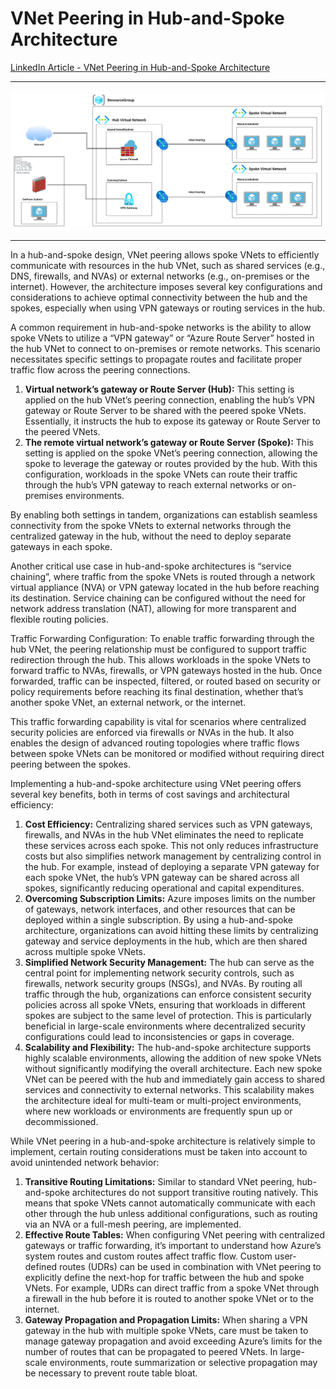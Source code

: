 # VNet Peering in Hub-and-Spoke Architecture

[LinkedIn Article - VNet Peering in Hub-and-Spoke Architecture](https://www.linkedin.com/pulse/vnet-peering-hub-and-spoke-architecture-nauman-munir-jiwxf/?trackingId=5688fj4mR3yFjhIbZp6qlw%3D%3D)

---

![VNet Peering in Hub-and-Spoke Architecture](../../architecture-diagrams/azure/VNet%20Peering%20in%20Hub-and-Spoke%20Architecture.png)

---

In a hub-and-spoke design, VNet peering allows spoke VNets to efficiently communicate with resources in the hub VNet, such as shared services (e.g., DNS, firewalls, and NVAs) or external networks (e.g., on-premises or the internet). However, the architecture imposes several key configurations and considerations to achieve optimal connectivity between the hub and the spokes, especially when using VPN gateways or routing services in the hub.

A common requirement in hub-and-spoke networks is the ability to allow spoke VNets to utilize a “VPN gateway” or “Azure Route Server” hosted in the hub VNet to connect to on-premises or remote networks. This scenario necessitates specific settings to propagate routes and facilitate proper traffic flow across the peering connections.

1. **Virtual network’s gateway or Route Server (Hub):** This setting is applied on the hub VNet’s peering connection, enabling the hub’s VPN gateway or Route Server to be shared with the peered spoke VNets. Essentially, it instructs the hub to expose its gateway or Route Server to the peered VNets.
2. **The remote virtual network’s gateway or Route Server (Spoke):** This setting is applied on the spoke VNet’s peering connection, allowing the spoke to leverage the gateway or routes provided by the hub. With this configuration, workloads in the spoke VNets can route their traffic through the hub’s VPN gateway to reach external networks or on-premises environments.

By enabling both settings in tandem, organizations can establish seamless connectivity from the spoke VNets to external networks through the centralized gateway in the hub, without the need to deploy separate gateways in each spoke.

Another critical use case in hub-and-spoke architectures is “service chaining”, where traffic from the spoke VNets is routed through a network virtual appliance (NVA) or VPN gateway located in the hub before reaching its destination. Service chaining can be configured without the need for network address translation (NAT), allowing for more transparent and flexible routing policies.

Traffic Forwarding Configuration: To enable traffic forwarding through the hub VNet, the peering relationship must be configured to support traffic redirection through the hub. This allows workloads in the spoke VNets to forward traffic to NVAs, firewalls, or VPN gateways hosted in the hub. Once forwarded, traffic can be inspected, filtered, or routed based on security or policy requirements before reaching its final destination, whether that’s another spoke VNet, an external network, or the internet.

This traffic forwarding capability is vital for scenarios where centralized security policies are enforced via firewalls or NVAs in the hub. It also enables the design of advanced routing topologies where traffic flows between spoke VNets can be monitored or modified without requiring direct peering between the spokes.

Implementing a hub-and-spoke architecture using VNet peering offers several key benefits, both in terms of cost savings and architectural efficiency:

1. **Cost Efficiency:** Centralizing shared services such as VPN gateways, firewalls, and NVAs in the hub VNet eliminates the need to replicate these services across each spoke. This not only reduces infrastructure costs but also simplifies network management by centralizing control in the hub. For example, instead of deploying a separate VPN gateway for each spoke VNet, the hub’s VPN gateway can be shared across all spokes, significantly reducing operational and capital expenditures.
2. **Overcoming Subscription Limits:** Azure imposes limits on the number of gateways, network interfaces, and other resources that can be deployed within a single subscription. By using a hub-and-spoke architecture, organizations can avoid hitting these limits by centralizing gateway and service deployments in the hub, which are then shared across multiple spoke VNets.
3. **Simplified Network Security Management:** The hub can serve as the central point for implementing network security controls, such as firewalls, network security groups (NSGs), and NVAs. By routing all traffic through the hub, organizations can enforce consistent security policies across all spoke VNets, ensuring that workloads in different spokes are subject to the same level of protection. This is particularly beneficial in large-scale environments where decentralized security configurations could lead to inconsistencies or gaps in coverage.
4. **Scalability and Flexibility:** The hub-and-spoke architecture supports highly scalable environments, allowing the addition of new spoke VNets without significantly modifying the overall architecture. Each new spoke VNet can be peered with the hub and immediately gain access to shared services and connectivity to external networks. This scalability makes the architecture ideal for multi-team or multi-project environments, where new workloads or environments are frequently spun up or decommissioned.

While VNet peering in a hub-and-spoke architecture is relatively simple to implement, certain routing considerations must be taken into account to avoid unintended network behavior:

1. **Transitive Routing Limitations:** Similar to standard VNet peering, hub-and-spoke architectures do not support transitive routing natively. This means that spoke VNets cannot automatically communicate with each other through the hub unless additional configurations, such as routing via an NVA or a full-mesh peering, are implemented.
2. **Effective Route Tables:** When configuring VNet peering with centralized gateways or traffic forwarding, it’s important to understand how Azure’s system routes and custom routes affect traffic flow. Custom user-defined routes (UDRs) can be used in combination with VNet peering to explicitly define the next-hop for traffic between the hub and spoke VNets. For example, UDRs can direct traffic from a spoke VNet through a firewall in the hub before it is routed to another spoke VNet or to the internet.
3. **Gateway Propagation and Propagation Limits:** When sharing a VPN gateway in the hub with multiple spoke VNets, care must be taken to manage gateway propagation and avoid exceeding Azure’s limits for the number of routes that can be propagated to peered VNets. In large-scale environments, route summarization or selective propagation may be necessary to prevent route table bloat.

